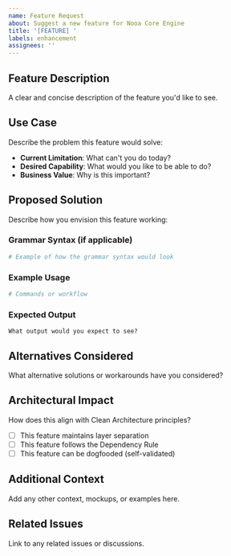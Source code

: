```yaml
---
name: Feature Request
about: Suggest a new feature for Nooa Core Engine
title: '[FEATURE] '
labels: enhancement
assignees: ''
---
```


## Feature Description

A clear and concise description of the feature you'd like to see.

## Use Case

Describe the problem this feature would solve:

- **Current Limitation**: What can't you do today?
- **Desired Capability**: What would you like to be able to do?
- **Business Value**: Why is this important?

## Proposed Solution

Describe how you envision this feature working:

### Grammar Syntax (if applicable)

```yaml
# Example of how the grammar syntax would look
```

### Example Usage

```bash
# Commands or workflow
```

### Expected Output

```
What output would you expect to see?
```

## Alternatives Considered

What alternative solutions or workarounds have you considered?

## Architectural Impact

How does this align with Clean Architecture principles?

- [ ] This feature maintains layer separation
- [ ] This feature follows the Dependency Rule
- [ ] This feature can be dogfooded (self-validated)

## Additional Context

Add any other context, mockups, or examples here.

## Related Issues

Link to any related issues or discussions.
